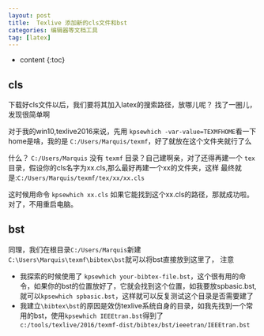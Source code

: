 ```yaml
---
layout: post
title:  Texlive 添加新的cls文件和bst
categories: 编辑器等文档工具
tag: [latex]
---
```





* content
{:toc}

## cls
下载好cls文件以后，我们要将其加入latex的搜索路径，放哪儿呢？
找了一圈儿，发现很简单啊

对于我的win10,texlive2016来说，先用 `kpsewhich -var-value=TEXMFHOME`看一下home是啥，我的是 `C:/Users/Marquis/texmf`，好了就放在这个文件夹就行了么

什么？ `C:/Users/Marquis` 没有 `texmf` 目录？自己建啊亲，对了还得再建一个 `tex` 目录，假设你的cls名字为xx.cls,那么最好再建一个xx的文件夹，这样
最终就是:`C:/Users/Marquis/texmf/tex/xx/xx.cls`

这时候用命令 `kpsewhich xx.cls` 如果它能找到这个xx.cls的路径，那就成功啦。
对了，不用重启电脑。
## bst
同理，我们在根目录`C:/Users/Marquis`新建`C:\Users\Marquis\texmf\bibtex\bst`就可以将bst直接放到这里了，
注意
+ 我探索的时候使用了 `kpsewhich your-bibtex-file.bst`，这个很有用的命令，如果你的bst的位置放好了，它就会找到这个位置，如我要放spbasic.bst,就可以`kpsewhich spbasic.bst`，这样就可以反复测试这个目录是否需要建了
+ 我建立`\bibtex\bst`的原因是效仿texlive系统自身的目录，如我先找到一个常用的bst，使用`kpsewhich IEEEtran.bst`得到了`c:/tools/texlive/2016/texmf-dist/bibtex/bst/ieeetran/IEEEtran.bst`